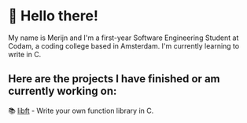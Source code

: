 # 👋 Hello there!

My name is Merijn and I'm a first-year Software Engineering Student at Codam, a coding college based in Amsterdam. I'm currently learning to write in C.

## Here are the projects I have finished or am currently working on:

📚 [libft](https://github.com/merijnjong/libft) - Write your own function library in C.
